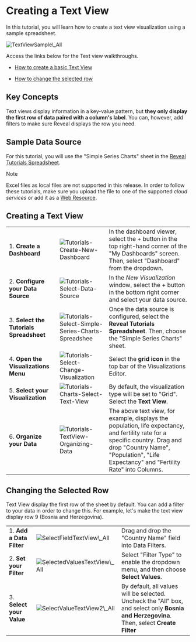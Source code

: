 # Creating a Text View

In this tutorial, you will learn how to create a text view visualization
using a sample spreadsheet.

<img src="images/TextViewSample_All.png" alt="TextViewSample\_All" class="responsive-img"/>

Access the links below for the Text view walkthroughs.

  - [How to create a basic Text View](#creating-text-view)

  - [How to change the selected row](#changing-selected-row)

## Key Concepts

Text views display information in a key-value pattern, but **they only
display the first row of data paired with a column's label**. You can,
however, add filters to make sure Reveal displays the row you need.

## Sample Data Source

For this tutorial, you will use the "Simple Series Charts" sheet in the
[Reveal Tutorials Spreadsheet](https://download.infragistics.com/reportplus/help/samples/Reveal_Visualization_Tutorials.xlsx).

>[!NOTE]
>Excel files as local files are not supported in this release. In order to follow these tutorials, make sure you upload the file to one of the supported _cloud services_ or add it as a [Web Resource](datasources/supported-data-sources/web-resource.md).

<a name='creating-text-view'></a>
## Creating a Text View

|                                          |                                                                                                                   |                                                                                                                                                                                                                         |
| ---------------------------------------- | ----------------------------------------------------------------------------------------------------------------- | ----------------------------------------------------------------------------------------------------------------------------------------------------------------------------------------------------------------------- |
| 1\. **Create a Dashboard**               | <img src="images/Tutorials-Create-New-Dashboard.png" alt="Tutorials-Create-New-Dashboard" class="responsive-img"/>                                      | In the dashboard viewer, select the + button in the top right-hand corner of the "My Dashboards" screen. Then, select "Dashboard" from the dropdown.                                                                    |
| 2\. **Configure your Data Source**       | <img src="images/Tutorials-Select-Data-Source.png" alt="Tutorials-Select-Data-Source" class="responsive-img"/>                                          | In the *New Visualization* window, select the + button in the bottom right corner and select your data source.                                                                                                          |
| 3\. **Select the Tutorials Spreadsheet** | <img src="images/Tutorials-Select-Simple-Series-Charts-Spreadsheet.png" alt="Tutorials-Select-Simple-Series-Charts-Spreadshee" class="responsive-img"/> | Once the data source is configured, select the **Reveal Tutorials Spreadsheet**. Then, choose the "Simple Series Charts" sheet.                                                                                         |
| 4\. **Open the Visualizations Menu**     | <img src="images/Tutorials-Select-Change-Visualization.png" alt="Tutorials-Select-Change-Visualization" class="responsive-img"/>                        | Select the **grid icon** in the top bar of the Visualizations Editor.                                                                                                                                                   |
| 5\. **Select your Visualization**        | <img src="images/Tutorials-Charts-Select-Text-View.png" alt="Tutorials-Charts-Select-Text-View" class="responsive-img"/>                                | By default, the visualization type will be set to "Grid". Select the **Text View**.                                                                                                                                     |
| 6\. **Organize your Data**               | <img src="images/Tutorials-TextView-Organizing-Data.png" alt="Tutorials-TextView-Organizing-Data" class="responsive-img"/>                              | The above text view, for example, displays the population, life expectancy, and fertility rate for a specific country. Drag and drop "Country Name", "Population", "Life Expectancy" and "Fertility Rate" into Columns. |

<a name='changing-selected-row'></a>
## Changing the Selected Row

Text View display the first row of the sheet by default. You can add a
filter to your data in order to change this. For example, let's make the
text view display row 9 (Bosnia and Herzegovina).

|                           |                                                                       |                                                                                                                                            |
| ------------------------- | --------------------------------------------------------------------- | ------------------------------------------------------------------------------------------------------------------------------------------ |
| 1\. **Add a Data Filter** | <img src="images/SelectFieldTextView_All.png" alt="SelectFieldTextView\_All" class="responsive-img"/>       | Drag and drop the "Country Name" field into Data Filters.                                                                                  |
| 2\. **Set your Filter**   | <img src="images/SelectedValuesTextView_All.png" alt="SelectedValuesTextView\_All" class="responsive-img"/> | Select "Filter Type" to enable the dropdown menu, and then choose **Select Values**.                                                       |
| 3\. **Select your Value** | <img src="images/SelectValueTextView2_All.png" alt="SelectValueTextView2\_All" class="responsive-img"/>     | By default, all values will be selected. Uncheck the "All" box, and select only **Bosnia and Herzegovina**. Then, select **Create Filter** |

